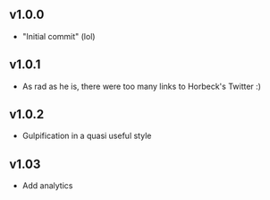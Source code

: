 ## v1.0.0

- "Initial commit" (lol)

## v1.0.1

- As rad as he is, there were too many links to Horbeck's Twitter :)

## v1.0.2

- Gulpification in a quasi useful style

## v1.03

- Add analytics
